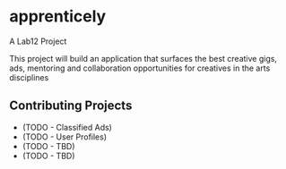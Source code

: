 # apprenticely
A Lab12 Project

This project will build an application that surfaces the best creative gigs, ads, mentoring and collaboration opportunities for creatives in the arts disciplines

## Contributing Projects
- (TODO - Classified Ads)
- (TODO - User Profiles)
- (TODO - TBD)
- (TODO - TBD)
